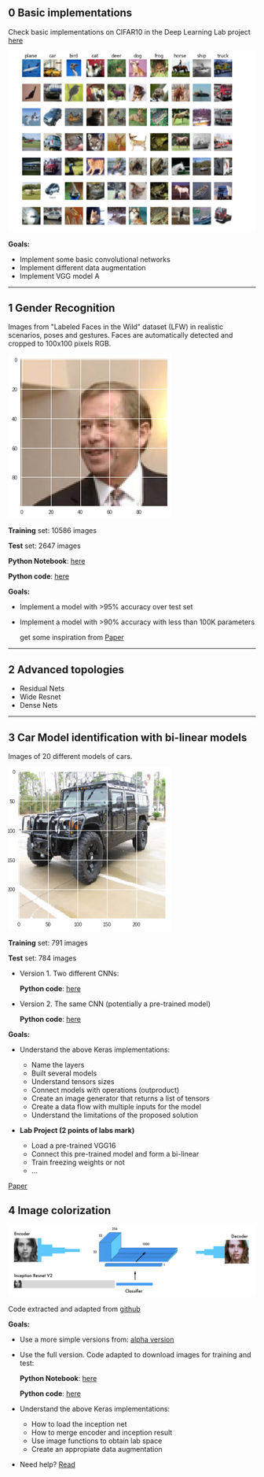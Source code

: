 
## 0 Basic implementations

Check basic implementations on CIFAR10 in the Deep Learning Lab project [here](https://github.com/RParedesPalacios/DeepLearningLab/tree/master/Examples/CIFAR)

![Cifar10](cifar10.png)

**Goals:**
* Implement some basic convolutional networks
* Implement different data augmentation
* Implement VGG model A

---

## 1 Gender Recognition

Images from "Labeled Faces in the Wild" dataset (LFW) in realistic scenarios, poses and gestures. Faces are automatically detected and cropped to 100x100 pixels RGB.


![Face example](face.png)


**Training** set: 10586 images

**Test** set: 2647 images 


**Python Notebook**: [here](gender.ipynb)

**Python code**: [here](gender.py)

**Goals:**
* Implement a model with >95% accuracy over test set
* Implement a model with >90% accuracy with less than 100K parameters
  
  get some inspiration from [Paper](https://pdfs.semanticscholar.org/d0eb/3fd1b1750242f3bb39ce9ac27fc8cc7c5af0.pdf)
    
---

## 2 Advanced topologies 

* Residual Nets
* Wide Resnet 
* Dense Nets

---

## 3 Car Model identification with bi-linear models

Images of 20 different models of cars.

![Cars](cars.png)

**Training** set: 791 images

**Test** set: 784 images 

* Version 1. Two different CNNs:

  **Python code**: [here](cars1.py)

* Version 2. The same CNN (potentially a pre-trained model)

  **Python code**: [here](cars2.py)

**Goals:**
* Understand the above Keras implementations:
  * Name the layers
  * Built several models
  * Understand tensors sizes
  * Connect models with operations (outproduct)
  * Create an image generator that returns a list of tensors
  * Create a data flow with multiple inputs for the model
  * Understand the limitations of the proposed solution

* **Lab Project (2 points of labs mark)**
  * Load a pre-trained VGG16 
  * Connect this pre-trained model and form a bi-linear
  * Train freezing weights or not
  * ...
  
[Paper](https://pdfs.semanticscholar.org/3a30/7b7e2e742dd71b6d1ca7fde7454f9ebd2811.pdf)


## 4 Image colorization

![Cars](color.png)

Code extracted and adapted from [github](https://github.com/emilwallner/Coloring-greyscale-images-in-Keras)

**Goals:**

* Use a more simple versions from: [alpha version](https://github.com/emilwallner/Coloring-greyscale-images-in-Keras/tree/master/floydhub/Alpha-version)

* Use the full version. Code adapted to download images for training and test:

	**Python Notebook**: [here](colorization.ipynb)

	**Python code**: [here](colorization.py)

* Understand the above Keras implementations:
	* How to load the inception net 
	* How to merge encoder and inception result
	* Use image functions to obtain lab space
	* Create an appropiate  data augmentation 

* Need help? [Read](https://blog.floydhub.com/colorizing-b&w-photos-with-neural-networks/)








